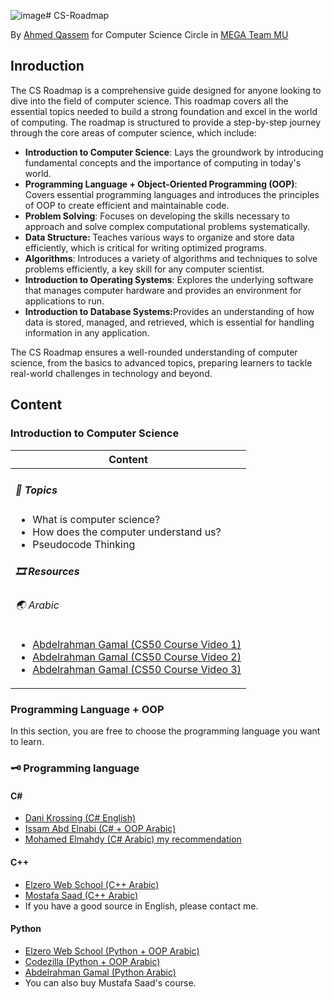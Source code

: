 ![image](https://github.com/user-attachments/assets/244ce8c4-189f-44fb-a942-68f2b683733f)# CS-Roadmap

By [Ahmed Qassem](#) for Computer Science Circle in [MEGA Team MU](https://www.facebook.com/megateam.mu18)

## Inroduction
The CS Roadmap is a comprehensive guide designed for anyone looking to dive into the field of computer science. This roadmap covers all the essential topics needed to build a strong foundation and excel in the world of computing. The roadmap is structured to provide a step-by-step journey through the core areas of computer science, which include:
<ul>
                    <li><b>Introduction to Computer Science</b>: Lays the groundwork by introducing fundamental concepts and the importance of computing in today's world.</li>
                    <li><b>Programming Language + Object-Oriented Programming (OOP)</b>: Covers essential programming languages and introduces the principles of OOP to create efficient and maintainable code.</li>
                    <li><b>Problem Solving</b>: Focuses on developing the skills necessary to approach and solve complex computational problems systematically.</li>
                    <li><b>Data Structure: </b>Teaches various ways to organize and store data efficiently, which is critical for writing optimized programs.</li>
                    <li><b>Algorithms</b>: Introduces a variety of algorithms and techniques to solve problems efficiently, a key skill for any computer scientist.</li>
                    <li><b>Introduction to Operating Systems</b>: Explores the underlying software that manages computer hardware and provides an environment for applications to run.</li>
                    <li><b>Introduction to Database Systems:</b>Provides an understanding of how data is stored, managed, and retrieved, which is essential for handling information in any application.

</li>
</ul>

The CS Roadmap ensures a well-rounded understanding of computer science, from the basics to advanced topics, preparing learners to tackle real-world challenges in technology and beyond.
## Content

### Introduction to Computer Science

<table>
    <thead>
        <tr>
            <th>Content</th>
        </tr>
    </thead>
    <tbody>
        <tr>
            <td>
                <h5>🎯 Topics</h5>
                <ul>
                    <li>What is computer science?</li>
                    <li>How does the computer understand us?</li>
                    <li>Pseudocode Thinking</li>
                </ul>
                <h5>🎞️ Resources</h5>
                <h6>🌏 Arabic</h6>
                <ul>
                    <li><a href="https://youtu.be/baLMODtYFog?si=wOBuHGIxcVfoDaXD">Abdelrahman Gamal (CS50 Course Video 1)</a></li>
                    <li><a href="https://youtu.be/o0jttG2c49M?si=YreL6IMTfgyBxqlx">Abdelrahman Gamal (CS50 Course Video 2)</a></li>
                    <li><a href="https://youtu.be/IYEkbGhabfk?si=qZn8f7Ox4z5Z6dop">Abdelrahman Gamal (CS50 Course Video 3)</a></li>
                </ul>
            </td>
        </tr>
    </tbody>
</table>

### Programming Language + OOP

In this section, you are free to choose the programming language you want to learn.

### 🗝 Programming language

#### C#

- [Dani Krossing (C# English)](https://www.youtube.com/playlist?list=PL0eyrZgxdwhxD9HhtpuZV22KxEJAZ55X-)
- [Issam Abd Elnabi (C# + OOP Arabic)](https://www.youtube.com/playlist?list=PL4n1Qos4Tb6SWPbJNpiznp-Ok4A8J_23l)
- [Mohamed Elmahdy (C# Arabic) my recommendation](https://www.youtube.com/playlist?list=PLsV97AQt78NT0H8J71qe7edwRpAirfqOI)

#### C++

- [Elzero Web School (C++ Arabic)](https://www.youtube.com/playlist?list=PLDoPjvoNmBAwy-rS6WKudwVeb_x63EzgS)
- [Mostafa Saad (C++ Arabic)](https://www.youtube.com/playlist?list=PLPt2dINI2MIbwnEoeHZnUHeUHjTd8x4F3)
- If you have a good source in English, please contact me.

#### Python

- [Elzero Web School (Python + OOP Arabic)](https://www.youtube.com/playlist?list=PLDoPjvoNmBAyE_gei5d18qkfIe-Z8mocs)
- [Codezilla (Python + OOP Arabic)](https://www.youtube.com/playlist?list=PLuXY3ddo_8nzrO74UeZQVZOb5-wIS6krJ)
- [Abdelrahman Gamal (Python Arabic)](https://www.youtube.com/playlist?list=PLknwEmKsW8OsG8dnisr_-2WGyx7lpgGEE)
- You can also buy Mustafa Saad's course.



